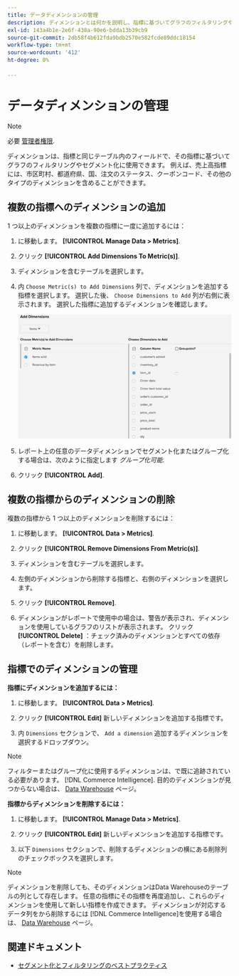```yaml
---
title: データディメンションの管理
description: ディメンションとは何かを説明し、指標に基づいてグラフのフィルタリングやセグメント化に使用できます。
exl-id: 143a4b1e-2e6f-438a-90e6-bdda13b39cb9
source-git-commit: 2db58f4b612fda9bdb2570e582fcde89ddc18154
workflow-type: tm+mt
source-wordcount: '412'
ht-degree: 0%

---
```


# データディメンションの管理

>[!NOTE]
>
>必要 [管理者権限](../../administrator/user-management/user-management.md).

ディメンションは、指標と同じテーブル内のフィールドで、その指標に基づいてグラフのフィルタリングやセグメント化に使用できます。 例えば、売上高指標には、市区町村、都道府県、国、注文のステータス、クーポンコード、その他のタイプのディメンションを含めることができます。

## 複数の指標へのディメンションの追加

1 つ以上のディメンションを複数の指標に一度に追加するには：

1. に移動します。 **[!UICONTROL Manage Data > Metrics]**.

1. クリック **[!UICONTROL Add Dimensions To Metric(s)]**.

1. ディメンションを含むテーブルを選択します。

1. 内 `Choose Metric(s) to Add Dimensions` 列で、ディメンションを追加する指標を選択します。 選択した後、 `Choose Dimensions to Add` 列が右側に表示されます。 選択した指標に追加するディメンションを確認します。

   ![](../../assets/Add_Dimensions.png)

1. レポート上の任意のデータディメンションでセグメント化またはグループ化する場合は、次のように指定します _グループ化可能_.

1. クリック **[!UICONTROL Add]**.

## 複数の指標からのディメンションの削除

複数の指標から 1 つ以上のディメンションを削除するには：

1. に移動します。 **[!UICONTROL Data > Metrics]**.

1. クリック **[!UICONTROL Remove Dimensions From Metric(s)]**.

1. ディメンションを含むテーブルを選択します。

1. 左側のディメンションから削除する指標と、右側のディメンションを選択します。

1. クリック **[!UICONTROL Remove]**.

1. ディメンションがレポートで使用中の場合は、警告が表示され、ディメンションを使用しているグラフのリストが表示されます。 クリック **[!UICONTROL Delete]** ：チェック済みのディメンションとすべての依存（レポートを含む）を削除します。

## 指標でのディメンションの管理

**指標にディメンションを追加するには：**

1. に移動します。 **[!UICONTROL Data > Metrics]**.

1. クリック **[!UICONTROL Edit]** 新しいディメンションを追加する指標です。

1. 内 `Dimensions` セクションで、 `Add a dimension` 追加するディメンションを選択するドロップダウン。

>[!NOTE]
>
>フィルターまたはグループ化に使用するディメンションは、で既に追跡されている必要があります。 [!DNL Commerce Intelligence]. 目的のディメンションが見つからない場合は、 [Data Warehouse](../data-warehouse-mgr/tour-dwm.md) ページ。


**指標からディメンションを削除するには：**

1. に移動します。 **[!UICONTROL Manage Data > Metrics]**.

1. クリック **[!UICONTROL Edit]** 新しいディメンションを追加する指標です。

1. 以下 `Dimensions` セクションで、削除するディメンションの横にある削除列のチェックボックスを選択します。

>[!NOTE]
>
>ディメンションを削除しても、そのディメンションはData Warehouseのテーブルの列として存在します。 任意の指標にその指標を再度追加し、これらのディメンションを使用して新しい指標を作成できます。 ディメンションが対応するデータ列をから削除するには [!DNL Commerce Intelligence]を使用する場合は、 [Data Warehouse](../data-warehouse-mgr/tour-dwm.md) ページ。

## 関連ドキュメント

* [セグメント化とフィルタリングのベストプラクティス](../../best-practices/segment-filter.md)
